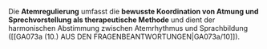 
Die **Atemregulierung** umfasst die **bewusste Koordination von Atmung und Sprechvorstellung als therapeutische Methode** und dient der harmonischen Abstimmung zwischen Atemrhythmus und Sprachbildung ([[GA073a (10.) AUS DEN FRAGENBEANTWORTUNGEN|GA073a/10]]).
